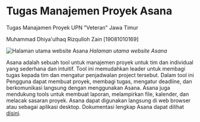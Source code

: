 # Tugas Manajemen Proyek Asana

Tugas Manajamen Proyek UPN "Veteran" Jawa Timur

Muhammad Dhiya'ulhaq Rizqulloh Zain \[19081010169\]

![Halaman utama website Asana](assets/asana_home.png)
*Halaman utama website Asana*

Asana adalah sebuah tool untuk manajemen proyek untuk tim dan individual yang sederhana dan intuitif. Tool ini memudahkan leader untuk membagi tugas kepada tim dan mengatur penjadwalan project tersebut. Dalam tool ini Pengguna dapat membuat proyek, membagi tugas, mengatur deadline, dan berkomunikasi langsung dengan menggunakan Asana. Asana juga mendukung tools untuk membuat laporan, melampirkan file, kalender, dan melacak sasaran proyek. Asana dapat digunakan langsung di web browser atau sebagai aplikasi desktop. Dokumentasi lengkap Asana dapat dilihat [disini](https://asana.com/guide/help).

